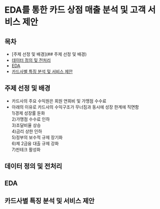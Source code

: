 # EDA를 통한 카드 상점 매출 분석 및 고객 서비스 제안

## 목차   
- [주제 선정 및 배경](## 주제 선정 및 배경)   
- [데이터 정의 및 전처리]()   
- [EDA]()   
- [카드사별 특징 분석 및 서비스 제안 ]()   

## 주제 선정 및 배경   
- 카드사의 주요 수익원은 회원 연회비 및 가맹점 수수료
- 아래의 이유로 카드사의 수익구조가 무너짐과 동시에 성장 한계에 직면함   
  1)경제 성장률 둔화   
  2)가맹점 수수료 인하   
  3)조달비율 상승   
  4)금리 상한 인하   
  5)정부의 보수적 규제 장기화   
  6)제 2금융 대출 규제 강화   
  7)핀테크 활성화   


## 데이터 정의 및 전처리



## EDA



## 카드사별 특징 분석 및 서비스 제안 
